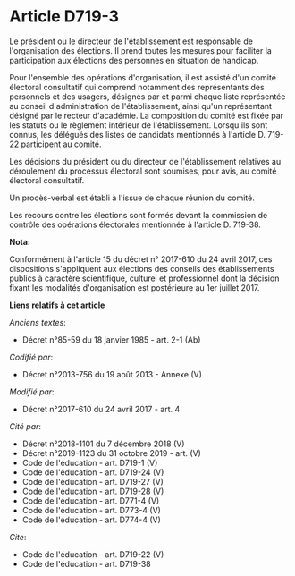 # Article D719-3

Le président ou le directeur de l'établissement est responsable de l'organisation des élections. Il prend toutes les mesures
pour faciliter la participation aux élections des personnes en situation de handicap.

Pour l'ensemble des opérations d'organisation, il est assisté d'un comité électoral consultatif qui comprend notamment des
représentants des personnels et des usagers, désignés par et parmi chaque liste représentée au conseil d'administration de
l'établissement, ainsi qu'un représentant désigné par le recteur d'académie. La composition du comité est fixée par les
statuts ou le règlement intérieur de l'établissement. Lorsqu'ils sont connus, les délégués des listes de candidats mentionnés
à l'article D. 719-22 participent au comité.

Les décisions du président ou du directeur de l'établissement relatives au déroulement du processus électoral sont soumises,
pour avis, au comité électoral consultatif.

Un procès-verbal est établi à l'issue de chaque réunion du comité.

Les recours contre les élections sont formés devant la commission de contrôle des opérations électorales mentionnée à
l'article D. 719-38.

**Nota:**

Conformément à l'article 15 du décret n° 2017-610 du 24 avril 2017, ces dispositions s'appliquent aux élections des conseils
des établissements publics à caractère scientifique, culturel et professionnel dont la décision fixant les modalités
d'organisation est postérieure au 1er juillet 2017.

**Liens relatifs à cet article**

_Anciens textes_:

  - Décret n°85-59 du 18 janvier 1985 - art. 2-1 (Ab)

_Codifié par_:

  - Décret n°2013-756 du 19 août 2013 -  Annexe (V)

_Modifié par_:

  - Décret n°2017-610 du 24 avril 2017 - art. 4

_Cité par_:

  - Décret n°2018-1101 du 7 décembre 2018 (V)
  - Décret n°2019-1123 du 31 octobre 2019 - art. (V)
  - Code de l'éducation - art. D719-1 (V)
  - Code de l'éducation - art. D719-24 (V)
  - Code de l'éducation - art. D719-27 (V)
  - Code de l'éducation - art. D719-28 (V)
  - Code de l'éducation - art. D771-4 (V)
  - Code de l'éducation - art. D773-4 (V)
  - Code de l'éducation - art. D774-4 (V)

_Cite_:

  - Code de l'éducation - art. D719-22 (V)
  - Code de l'éducation - art. D719-38
